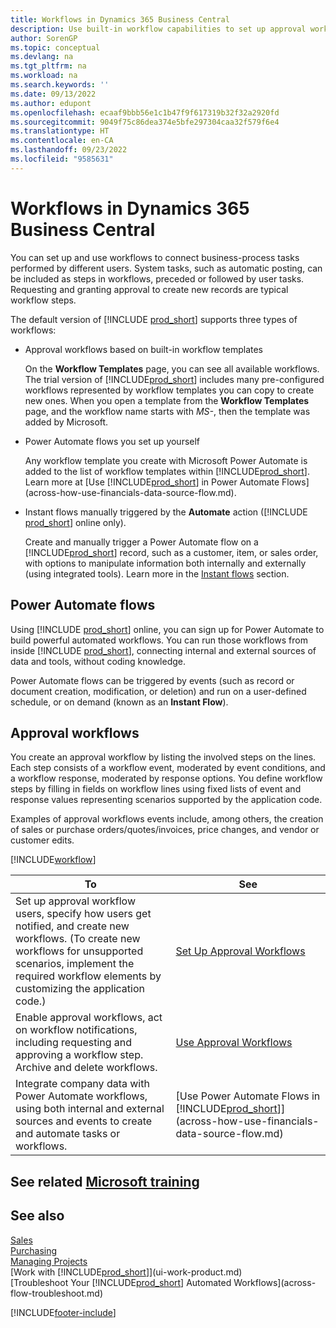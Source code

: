 ```yaml
---
title: Workflows in Dynamics 365 Business Central
description: Use built-in workflow capabilities to set up approval workflows to supplement automated workflows based on Power Automate. You can set up steps to assign tasks to different people as part of different business-process tasks.
author: SorenGP
ms.topic: conceptual
ms.devlang: na
ms.tgt_pltfrm: na
ms.workload: na
ms.search.keywords: ''
ms.date: 09/13/2022
ms.author: edupont
ms.openlocfilehash: ecaaf9bbb56e1c1b47f9f617319b32f32a2920fd
ms.sourcegitcommit: 9049f75c86dea374e5bfe297304caa32f579f6e4
ms.translationtype: HT
ms.contentlocale: en-CA
ms.lasthandoff: 09/23/2022
ms.locfileid: "9585631"
---
```

# <a name="workflows-in-dynamics-365-business-central"></a>Workflows in Dynamics 365 Business Central

You can set up and use workflows to connect business-process tasks performed by different users. System tasks, such as automatic posting, can be included as steps in workflows, preceded or followed by user tasks. Requesting and granting approval to create new records are typical workflow steps.

The default version of [!INCLUDE [prod_short](includes/prod_short.md)] supports three types of workflows:

* Approval workflows based on built-in workflow templates

  On the **Workflow Templates** page, you can see all available workflows. The trial version of [!INCLUDE[prod_short](includes/prod_short.md)] includes many pre-configured workflows represented by workflow templates you can copy to create new ones. When you open a template from the **Workflow Templates** page, and the workflow name starts with *MS-*, then the template was added by Microsoft.
  
* Power Automate flows you set up yourself

  Any workflow template you create with Microsoft Power Automate is added to the list of workflow templates within [!INCLUDE[prod_short](includes/prod_short.md)]. Learn more at [Use [!INCLUDE[prod_short](includes/prod_short.md)] in Power Automate Flows](across-how-use-financials-data-source-flow.md). 
  
* Instant flows manually triggered by the **Automate** action ([!INCLUDE [prod_short](includes/prod_short.md)] online only).

  Create and manually trigger a Power Automate flow on a [!INCLUDE[prod_short](includes/prod_short.md)] record, such as a customer, item, or sales order, with options to manipulate information both internally and externally (using integrated tools). Learn more in the [Instant flows](across-how-use-financials-data-source-flow.md#instant-flows) section.

## <a name="power-automate-flows"></a>Power Automate flows

Using [!INCLUDE [prod_short](includes/prod_short.md)] online, you can sign up for Power Automate to build powerful automated workflows. You can run those workflows from inside [!INCLUDE [prod_short](includes/prod_short.md)], connecting internal and external sources of data and tools, without coding knowledge.

Power Automate flows can be triggered by events (such as record or document creation, modification, or deletion) and run on a user-defined schedule, or on demand (known as an **Instant Flow**).

## <a name="approval-workflows"></a>Approval workflows

You create an approval workflow by listing the involved steps on the lines. Each step consists of a workflow event, moderated by event conditions, and a workflow response, moderated by response options. You define workflow steps by filling in fields on workflow lines using fixed lists of event and response values representing scenarios supported by the application code.<!--What are the "values"? Can we give an example?-->

Examples of approval workflows events include, among others, the creation of sales or purchase orders/quotes/invoices, price changes, and vendor or customer edits.

[!INCLUDE[workflow](includes/workflow.md)]

| **To** | **See** |
|--|--|
| Set up approval workflow users, specify how users get notified, and create new workflows. (To create new workflows for unsupported scenarios, implement the required workflow elements by customizing the application code.) | [Set Up Approval Workflows](across-set-up-workflows.md) |
| Enable approval workflows, act on workflow notifications, including requesting and approving a workflow step. Archive and delete workflows. | [Use Approval Workflows](across-use-workflows.md) |
| Integrate company data with Power Automate workflows, using both internal and external sources and events to create and automate tasks or workflows. | [Use Power Automate Flows in [!INCLUDE[prod_short](includes/prod_short.md)]](across-how-use-financials-data-source-flow.md) |

## <a name="see-related-microsoft-training"></a>See related [Microsoft training](/training/modules/create-workflows/)

## <a name="see-also"></a>See also 

[Sales](sales-manage-sales.md)  
[Purchasing](purchasing-manage-purchasing.md)  
[Managing Projects](projects-manage-projects.md)  
[Work with [!INCLUDE[prod_short](includes/prod_short.md)]](ui-work-product.md)  
[Troubleshoot Your [!INCLUDE[prod_short](includes/prod_short.md)] Automated Workflows](across-flow-troubleshoot.md)  


[!INCLUDE[footer-include](includes/footer-banner.md)]
